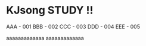 # KJsong STUDY !!

AAA - 001
BBB - 002
CCC - 003
DDD - 004
EEE - 005



aaaaaaaaaaaaa
aaaaaaaaaaaaa

